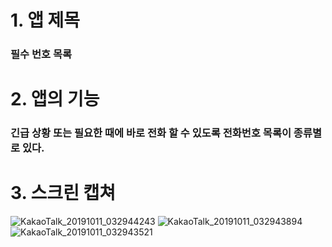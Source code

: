 # 1. 앱 제목
###      필수 번호 목록
# 2. 앱의 기능
### 긴급 상황 또는 필요한 때에 바로 전화 할 수 있도록 전화번호 목록이 종류별로 있다.
# 3. 스크린 캡쳐
![KakaoTalk_20191011_032944243](https://user-images.githubusercontent.com/51018392/66596460-e7257b00-ebd7-11e9-8723-0ddd4c70a0b6.jpg)
![KakaoTalk_20191011_032943894](https://user-images.githubusercontent.com/51018392/66596463-e8ef3e80-ebd7-11e9-964a-b4f4d7f0c281.jpg)
![KakaoTalk_20191011_032943521](https://user-images.githubusercontent.com/51018392/66596464-e987d500-ebd7-11e9-9d39-dbc0405320a8.jpg)
